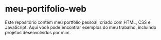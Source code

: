 # meu-portifolio-web
Este repositório contém meu portfólio pessoal, criado com HTML, CSS e JavaScript. Aqui você pode encontrar exemplos do meu trabalho, incluindo projetos desenvolvidos por mim.

